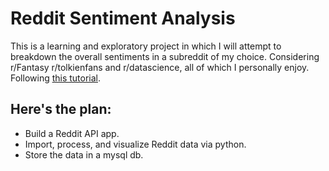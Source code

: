 # Reddit Sentiment Analysis

This is a learning and exploratory project in which I will attempt to breakdown the overall sentiments in a subreddit of my choice. Considering r/Fantasy r/tolkienfans and r/datascience, all of which I personally enjoy.
Following [this tutorial](https://www.learndatasci.com/tutorials/sentiment-analysis-reddit-headlines-pythons-nltk/).

## Here's the plan:
- Build a Reddit API app.
- Import, process, and visualize Reddit data via python.
- Store the data in a mysql db.
